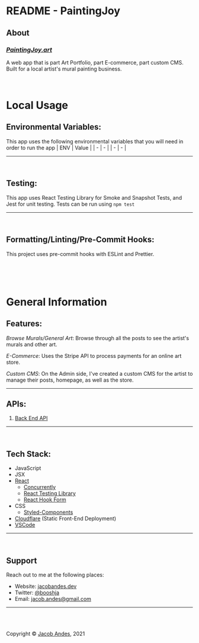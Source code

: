 # **README - PaintingJoy**

## **About**

### _[PaintingJoy.art](https://paintingjoy.art/)_

A web app that is part Art Portfolio, part E-commerce, part custom CMS. Built for a local artist's mural painting business.
<br>
<br>
<br>

# **Local Usage**

## **Environmental Variables**:

This app uses the following environmental variables that you will need in order to run the app
| ENV | Value |
| - | - |
| - | - |

<hr>
<br>

## **Testing**:

This app uses React Testing Library for Smoke and Snapshot Tests, and Jest for unit testing. Tests can be run using `npm test`

<hr>
<br>

## **Formatting/Linting/Pre-Commit Hooks**:

This project uses pre-commit hooks with ESLint and Prettier.

<br>
<br>
<br>

# **General Information**

## **Features**:

_Browse Murals/General Art_: Browse through all the posts to see the artist's murals and other art.

_E-Commerce_: Uses the Stripe API to process payments for an online art store.

_Custom CMS_: On the Admin side, I've created a custom CMS for the artist to manage their posts, homepage, as well as the store.

<hr>

## **APIs**:

1. [Back End API](https://github.com/booshja/Painting-Joy-backend)

<hr>
<br>

## **Tech Stack**:

-   JavaScript
-   JSX
-   [React](https://reactjs.org/)
    -   [Concurrently](https://github.com/open-cli-tools/concurrently)
    -   [React Testing Library](https://testing-library.com/docs/react-testing-library/intro/)
    -   [React Hook Form](https://react-hook-form.com/)
-   CSS
    -   [Styled-Components](https://styled-components.com/)
-   [Cloudflare](https://www.cloudflare.com/cdn/) (Static Front-End Deployment)
-   [VSCode](https://code.visualstudio.com/)

<hr>
<br>

## **Support**

Reach out to me at the following places:

-   Website: [jacobandes.dev](jacobandes.dev)
-   Twitter: [@booshja](https://twitter.com/booshja)
-   Email: [jacob.andes@gmail.com](mailto:jacob.andes@gmail.com)

<hr>
<br>
<br>

Copyright &#169; [Jacob Andes](jacobandes.dev), 2021
